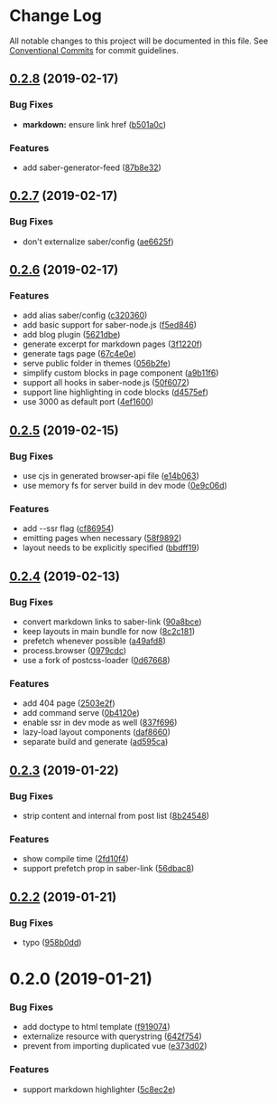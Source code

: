 # Change Log

All notable changes to this project will be documented in this file.
See [Conventional Commits](https://conventionalcommits.org) for commit guidelines.

## [0.2.8](https://github.com/egoist/saber/compare/saber@0.2.7...saber@0.2.8) (2019-02-17)

### Bug Fixes

- **markdown:** ensure link href ([b501a0c](https://github.com/egoist/saber/commit/b501a0c))

### Features

- add saber-generator-feed ([87b8e32](https://github.com/egoist/saber/commit/87b8e32))

## [0.2.7](https://github.com/egoist/saber/compare/saber@0.2.6...saber@0.2.7) (2019-02-17)

### Bug Fixes

- don't externalize saber/config ([ae6625f](https://github.com/egoist/saber/commit/ae6625f))

## [0.2.6](https://github.com/egoist/saber/compare/saber@0.2.5...saber@0.2.6) (2019-02-17)

### Features

- add alias saber/config ([c320360](https://github.com/egoist/saber/commit/c320360))
- add basic support for saber-node.js ([f5ed846](https://github.com/egoist/saber/commit/f5ed846))
- add blog plugin ([5621dbe](https://github.com/egoist/saber/commit/5621dbe))
- generate excerpt for markdown pages ([3f1220f](https://github.com/egoist/saber/commit/3f1220f))
- generate tags page ([67c4e0e](https://github.com/egoist/saber/commit/67c4e0e))
- serve public folder in themes ([056b2fe](https://github.com/egoist/saber/commit/056b2fe))
- simplify custom blocks in page component ([a9b11f6](https://github.com/egoist/saber/commit/a9b11f6))
- support all hooks in saber-node.js ([50f6072](https://github.com/egoist/saber/commit/50f6072))
- support line highlighting in code blocks ([d4575ef](https://github.com/egoist/saber/commit/d4575ef))
- use 3000 as default port ([4ef1600](https://github.com/egoist/saber/commit/4ef1600))

## [0.2.5](https://github.com/egoist/saber/compare/saber@0.2.4...saber@0.2.5) (2019-02-15)

### Bug Fixes

- use cjs in generated browser-api file ([e14b063](https://github.com/egoist/saber/commit/e14b063))
- use memory fs for server build in dev mode ([0e9c06d](https://github.com/egoist/saber/commit/0e9c06d))

### Features

- add --ssr flag ([cf86954](https://github.com/egoist/saber/commit/cf86954))
- emitting pages when necessary ([58f9892](https://github.com/egoist/saber/commit/58f9892))
- layout needs to be explicitly specified ([bbdff19](https://github.com/egoist/saber/commit/bbdff19))

## [0.2.4](https://github.com/egoist/saber/compare/saber@0.2.3...saber@0.2.4) (2019-02-13)

### Bug Fixes

- convert markdown links to saber-link ([90a8bce](https://github.com/egoist/saber/commit/90a8bce))
- keep layouts in main bundle for now ([8c2c181](https://github.com/egoist/saber/commit/8c2c181))
- prefetch whenever possible ([a49afd8](https://github.com/egoist/saber/commit/a49afd8))
- process.browser ([0979cdc](https://github.com/egoist/saber/commit/0979cdc))
- use a fork of postcss-loader ([0d67668](https://github.com/egoist/saber/commit/0d67668))

### Features

- add 404 page ([2503e2f](https://github.com/egoist/saber/commit/2503e2f))
- add command serve ([0b4120e](https://github.com/egoist/saber/commit/0b4120e))
- enable ssr in dev mode as well ([837f696](https://github.com/egoist/saber/commit/837f696))
- lazy-load layout components ([daf8660](https://github.com/egoist/saber/commit/daf8660))
- separate build and generate ([ad595ca](https://github.com/egoist/saber/commit/ad595ca))

## [0.2.3](https://github.com/egoist/saber/compare/saber@0.2.2...saber@0.2.3) (2019-01-22)

### Bug Fixes

- strip content and internal from post list ([8b24548](https://github.com/egoist/saber/commit/8b24548))

### Features

- show compile time ([2fd10f4](https://github.com/egoist/saber/commit/2fd10f4))
- support prefetch prop in saber-link ([56dbac8](https://github.com/egoist/saber/commit/56dbac8))

## [0.2.2](https://github.com/egoist/saber/compare/saber@0.2.1...saber@0.2.2) (2019-01-21)

### Bug Fixes

- typo ([958b0dd](https://github.com/egoist/saber/commit/958b0dd))

# 0.2.0 (2019-01-21)

### Bug Fixes

- add doctype to html template ([f919074](https://github.com/egoist/saber/commit/f919074))
- externalize resource with querystring ([642f754](https://github.com/egoist/saber/commit/642f754))
- prevent from importing duplicated vue ([e373d02](https://github.com/egoist/saber/commit/e373d02))

### Features

- support markdown highlighter ([5c8ec2e](https://github.com/egoist/saber/commit/5c8ec2e))

